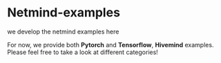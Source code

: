 # Netmind-examples
we develop the netmind examples here

For now, we provide both **Pytorch** and **Tensorflow**, **Hivemind** examples. Please feel free to take a look at different categories!
